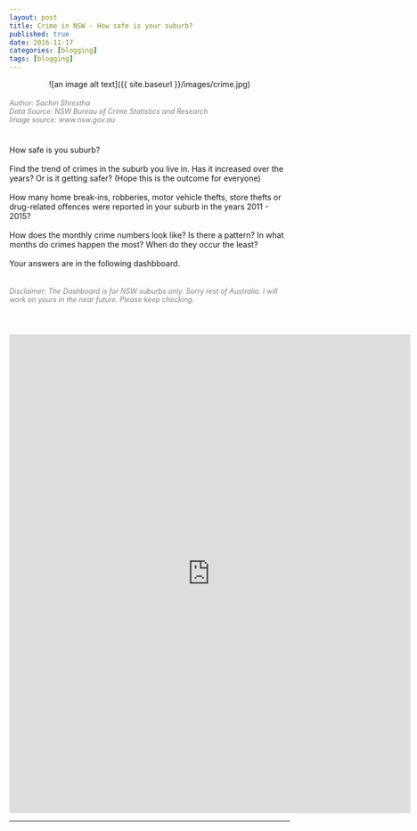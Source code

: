 ```yaml
---
layout: post
title: Crime in NSW - How safe is your suburb?
published: true
date: 2016-11-17
categories: [blogging]
tags: [blogging]
---
```

<head>
  <style>
    h5{
      font-size:90%;
      font-weight: normal;
      color: Gray;
    }
    
    p.small {
    line-height: 70%;
}
  </style>
</head>
<center>![an image alt text]({{ site.baseurl }}/images/crime.jpg)</center>

<div class="fb-like" data-send="true" data-width="450" data-show-faces="true"></div>
<p class = "small">
  <h5><i>Author: Sachin Shrestha</i><br>
  <i>Data Source: NSW Bureau of Crime Statistics and Research</i><br>
  <i>Image source: www.nsw.gov.au</i></h5>
</p>
<br>
How safe is you suburb?
<br>
<br>
Find the trend of crimes in the suburb you live in. Has it increased over the years? Or is it getting safer? (Hope this is the outcome for everyone)
<br>
<br>
How many home break-ins, robberies, motor vehicle thefts, store thefts or drug-related offences were reported in your suburb in the years 2011 - 2015? 
<br>
<br>
How does the monthly crime numbers look like? Is there a pattern? In what months do crimes happen the most? When do they occur the least?
<br>
<br>
Your answers are in the following dashbboard.
<br>
<br>
<h5><i>Disclaimer: The Dashboard is for NSW suburbs only. Sorry rest of Australia. I will work on yours in the near future. Please keep checking. </i></h5>
<br>
<br>

<iframe
  style="border: 0px;"
  src="https://public.tableau.com/profile/sachin.shrestha#!/vizhome/Crime_55/Dashboard1?:embed=y&amp;:from_wg=true"
  scrolling="no"
  width="720px"
  height="860px">
</iframe>
<hr>


<div id="fb-root"></div>
<script>(function(d, s, id) {
  var js, fjs = d.getElementsByTagName(s)[0];
  if (d.getElementById(id)) return;
  js = d.createElement(s); js.id = id;
  js.src = "//connect.facebook.net/en_US/all.js#xfbml=1";
  fjs.parentNode.insertBefore(js, fjs);
}(document, 'script', 'facebook-jssdk'));</script>

